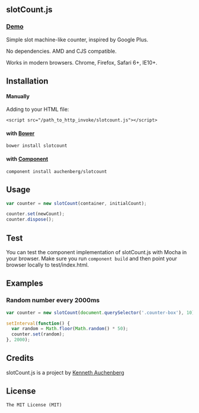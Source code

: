 ## slotCount.js

### [Demo](http://auchenberg.github.com/slotCount.js)

Simple slot machine-like counter, inspired by Google Plus.

No dependencies. AMD and CJS compatible.

Works in modern browsers. Chrome, Firefox, Safari 6+, IE10+.

## Installation

#### Manually

Adding to your HTML file:

    <script src="/path_to_http_invoke/slotcount.js"></script>

#### with [Bower](http://bower.io)

    bower install slotcount

#### with [Component](https://github.com/component/component)

    component install auchenberg/slotcount
    
## Usage

```javascript
var counter = new slotCount(container, initialCount);

counter.set(newCount);
counter.dispose();
```

## Test

You can test the component implementation of slotCount.js with Mocha in your browser. Make sure you run ```component build``` and then point your browser locally to test/index.html.

## Examples

### Random number every 2000ms

```javascript
var counter = new slotCount(document.querySelector('.counter-box'), 10);

setInterval(function() {
  var random = Math.floor(Math.random() * 50);
  counter.set(random);
}, 2000);
```

## Credits
slotCount.js is a project by [Kenneth Auchenberg](http://kenneth.io)

## License

    The MIT License (MIT)
